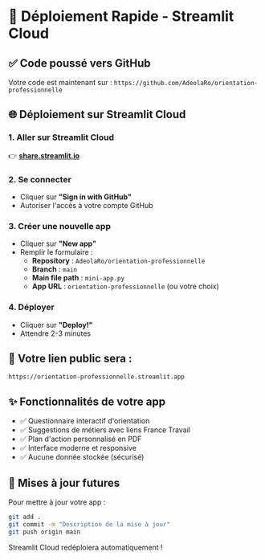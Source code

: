 # 🚀 Déploiement Rapide - Streamlit Cloud

## ✅ Code poussé vers GitHub
Votre code est maintenant sur : `https://github.com/AdeolaRo/orientation-professionnelle`

## 🌐 Déploiement sur Streamlit Cloud

### 1. Aller sur Streamlit Cloud
👉 **[share.streamlit.io](https://share.streamlit.io)**

### 2. Se connecter
- Cliquer sur **"Sign in with GitHub"**
- Autoriser l'accès à votre compte GitHub

### 3. Créer une nouvelle app
- Cliquer sur **"New app"**
- Remplir le formulaire :
  - **Repository** : `AdeolaRo/orientation-professionnelle`
  - **Branch** : `main`
  - **Main file path** : `mini-app.py`
  - **App URL** : `orientation-professionnelle` (ou votre choix)

### 4. Déployer
- Cliquer sur **"Deploy!"**
- Attendre 2-3 minutes

## 🎯 Votre lien public sera :
```
https://orientation-professionnelle.streamlit.app
```

## ✨ Fonctionnalités de votre app
- ✅ Questionnaire interactif d'orientation
- ✅ Suggestions de métiers avec liens France Travail
- ✅ Plan d'action personnalisé en PDF
- ✅ Interface moderne et responsive
- ✅ Aucune donnée stockée (sécurisé)

## 🔄 Mises à jour futures
Pour mettre à jour votre app :
```bash
git add .
git commit -m "Description de la mise à jour"
git push origin main
```
Streamlit Cloud redéploiera automatiquement !


